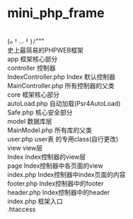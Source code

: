 # mini_php_frame
<br>
(๑╹◡╹)ﾉ"""
<br>
史上最简易的PHPWEB框架
<br>
app										框架核心部分
<br>
	controller						控制器
<br>
		IndexController.php  Index 默认控制器
<br>
		MainController.php  所有控制器的父类
<br>
		core								框架核心部分
<br>
		autoLoad.php			自动加载(Psr4AutoLoad)
<br>
		Safe.php						核心安全部分
<br>
		model								数据库层
<br>
		MainModel.php			所有库的父类
<br>
		user.php						user表 的专用class(自行更改)
<br>
		view								view层
<br>
		Index							Index控制器的view层
<br>
		page						Index控制器中各页面的view
<br>
		index.php			Index控制器中index页面的内容
<br>
		footer.php				Index控制器中的footer
<br>
		header.php			Index控制器中的header
<br>
index.php							框架入口
<br>
.htaccess